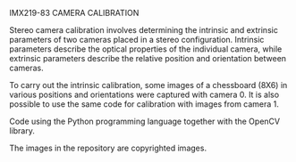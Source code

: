 IMX219-83 CAMERA CALIBRATION

Stereo camera calibration involves determining the intrinsic and extrinsic parameters of two cameras placed in a stereo configuration. Intrinsic parameters describe the optical properties of the individual camera, while extrinsic parameters describe the relative position and orientation between cameras.

To carry out the intrinsic calibration, some images of a chessboard (8X6) in various positions and orientations were captured with camera 0. It is also possible to use the same code for calibration with images from camera 1. 

Code using the Python programming language together with the OpenCV library.

The images in the repository are copyrighted images.